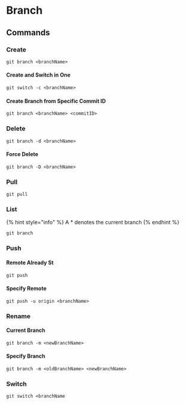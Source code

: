# Branch

## Commands

### Create

```
git branch <branchName>
```

#### Create and Switch in One

```
git switch -c <branchName>
```

#### Create Branch from Specific Commit ID

```
git branch <branchName> <commitID>
```

### Delete

```
git branch -d <branchName>
```

#### Force Delete

```
git branch -D <branchName>
```

### Pull

```
git pull
```

### List

{% hint style="info" %}
A \* denotes the current branch
{% endhint %}

```
git branch
```

### Push

#### Remote Already St

```
git push
```

#### Specify Remote

```
git push -u origin <branchName>
```

### Rename

#### Current Branch

```
git branch -m <newBranchName>
```

#### Specify  Branch

```
git branch -m <oldBranchName> <newBranchName>
```

### Switch

```
git switch <branchName
```
